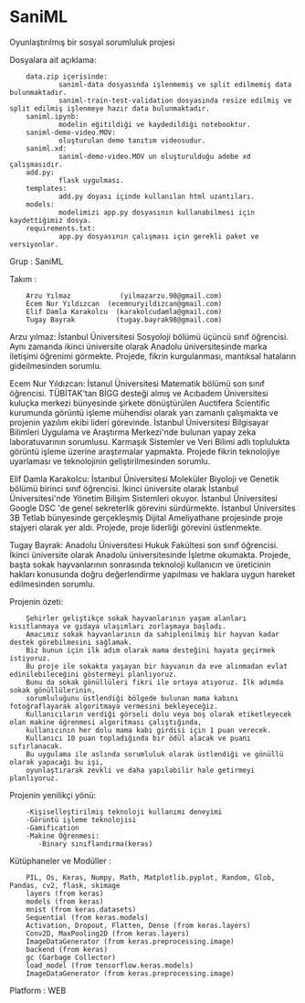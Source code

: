 # SaniML
Oyunlaştırılmış bir sosyal sorumluluk projesi


Dosyalara ait açıklama: 

        data.zip içerisinde:
                saniml-data dosyasında işlenmemiş ve split edilmemiş data bulunmaktadır.
                saniml-train-test-validation dosyasında resize edilmiş ve split edilmiş işlenmeye hazır data bulunmaktadır.
        saniml.ipynb:
                modelin eğitildiği ve kaydedildiği notebooktur.
        saniml-demo-video.MOV:
                oluşturulan demo tanıtım videosudur.
        saniml.xd:
                saniml-demo-video.MOV un oluşturulduğu adebe xd çalışmasıdır.
        add.py:
                flask uygulması.
        templates:
                add.py doyası içinde kullanılan html uzantıları.
        models:
                modelimizi app.py dosyasının kullanabilmesi için kaydettiğimiz dosya.
        requirements.txt:
                app.py dosyasının çalışması için gerekli paket ve versiyonlar.
        

        
        
Grup : SaniML


Takım : 

        Arzu Yılmaz            (yilmazarzu.98@gmail.com)
        Ecem Nur Yıldızcan  (ecemnuryildizcan@gmail.com)
        Elif Damla Karakolcu  (karakolcudamla@gmail.com)
        Tugay Bayrak          (tugay.bayrak98@gmail.com)
        
        

Arzu yılmaz: İstanbul Üniversitesi Sosyoloji bölümü üçüncü sınıf öğrencisi. Aynı zamanda ikinci üniversite olarak Anadolu üniversitesinde marka iletişimi öğrenimi görmekte. Projede, fikrin kurgulanması, mantıksal hataların gideilmesinden sorumlu.

Ecem Nur Yıldızcan: İstanul Üniversitesi Matematik bölümü son sınıf öğrencisi. TÜBİTAK'tan BİGG desteği almış ve Acıbadem Üniversitesi kuluçka merkezi bünyesinde şirkete dönüştürülen Auctifera Scientific kurumunda görüntü işleme mühendisi olarak yarı zamanlı çalışmakta ve projenin yazılım ekibi lideri görevinde. İstanbul Üniversitesi Bilgisayar Bilimleri Uygulama ve Araştırma Merkezi'nde bulunan yapay zeka laboratuvarının sorumlusu. Karmaşık Sistemler ve Veri Bilimi adlı toplulukta görüntü işleme üzerine araştırmalar yapmakta. Projede fikrin teknolojiye uyarlaması ve teknolojinin geliştirilmesinden sorumlu.

Elif Damla Karakolcu: İstanbul Üniversitesi Moleküler Biyoloji ve Genetik bölümü birinci sınıf öğrencisi. İkinci üniversite olarak İstanbul Üniversitesi'nde Yönetim Bilişim Sistemleri okuyor. İstanbul Üniversitesi Google DSC 'de genel sekreterlik görevini sürdürmekte. İstanbul Üniversites 3B Tetlab bünyesinde gerçekleşmiş Dijital Ameliyathane projesinde proje stajyeri olarak yer aldı. Projede, proje liderliği görevini üstlenmekte.

Tugay Bayrak: Anadolu Üniversitesi Hukuk Fakültesi son sınıf öğrencisi. İkinci üniversite olarak Anadolu üniversitesinde İşletme okumakta. Projede, başta sokak hayvanlarının sonrasında teknoloji kullanıcın ve üreticinin hakları konusunda doğru değerlendirme yapılması ve haklara uygun hareket edilmesinden sorumlu.


Projenin özeti: 

        Şehirler geliştikçe sokak hayvanlarının yaşam alanları kısıtlanmaya ve gıdaya ulaşımları zorlaşmaya başladı. 
        Amacımız sokak hayvanlarının da sahiplenilmiş bir hayvan kadar destek görebilmesini sağlamak. 
        Biz bunun için ilk adım olarak mama desteğini hayata geçirmek istiyoruz. 
        Bu proje ile sokakta yaşayan bir hayvanın da eve alınmadan evlat edinilebileceğini göstermeyi planlıyoruz. 
        Bunu da sokak gönüllüleri fikri ile ortaya atıyoruz. İlk adımda sokak gönüllülerinin, 
        sorumluluğunu üstlendiği bölgede bulunan mama kabını fotoğraflayarak algoritmaya vermesini bekleyeceğiz. 
        Kullanıcıların verdiği görseli dolu veya boş olarak etiketleyecek olan makine öğrenmesi algoritması çalıştığında, 
        kullanıcının her dolu mama kabı girdisi için 1 puan verecek. 
        Kullanıcı 10 puan topladığında bir ödül alacak ve puanı sıfırlanacak. 
        Bu uygulama ile aslında sorumluluk olarak üstlendiği ve gönüllü olarak yapacağı bu işi,
        oyunlaştırarak zevkli ve daha yapılabilir hale getirmeyi planlıyoruz. 
    

Projenin yenilikçi yönü: 

        -Kişiselleştirilmiş teknoloji kullanımı deneyimi
        -Görüntü işleme teknolojisi
        -Gamification
        -Makine Öğrenmesi:
           -Binary sınıflandırma(keras)


Kütüphaneler ve Modüller : 

        PIL, Os, Keras, Numpy, Math, Matplotlib.pyplot, Random, Glob, Pandas, cv2, flask, skimage
        layers (from keras)
        models (from keras)
        mnist (from keras.datasets)
        Sequential (from keras.models)
        Activation, Dropout, Flatten, Dense (from keras.layers)
        Conv2D, MaxPooling2D (from keras.layers)
        ImageDataGenerator (from keras.preprocessing.image)
        backend (from keras)
        gc (Garbage Collector)
        load_model (from tensorflow.keras.models)
        ImageDataGenerator (from keras.preprocessing.image)
        
        
Platform : WEB
        

  

